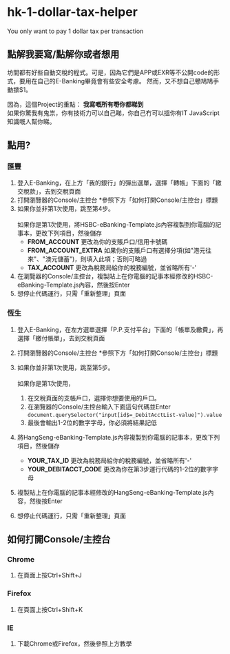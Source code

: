 # hk-1-dollar-tax-helper
You only want to pay 1 dollar tax per transaction

## 點解我要寫/點解你或者想用

坊間都有好些自動交稅的程式。可是，因為它們是APP或EXR等不公開code的形式，要用在自己的E-Banking畢竟會有些安全考慮。
然而，又不想自己戇鳩鳩手動撳$1。

因為，這個Project的重點：
**我寫嘅所有嘢你都睇到**<br>
如果你驚我有鬼祟，你有技術力可以自己睇，你自己冇可以搵你有IT JavaScript知識嘅人幫你睇。

## 點用?

### 匯豐
1. 登入E-Banking，在上方「我的銀行」的彈出選單，選擇「轉帳」下面的「繳交稅款」，去到交稅頁面
2. 打開瀏覽器的Console/主控台 *參照下方「如何打開Console/主控台」標題
3. 如果你並非第1次使用，跳至第4步。<br><br>
如果你是第1次使用，將HSBC-eBanking-Template.js內容複製到你電腦的記事本，更改下列項目，然後儲存
    - __FROM_ACCOUNT__ 更改為你的支賬戶口/信用卡號碼
    - __FROM_ACCOUNT_EXTRA__ 如果你的支賬戶口有選擇分項(如"港元往來"、"澳元儲蓄")，則填入此項；否則可略過
    - __TAX_ACCOUNT__ 更改為稅務局給你的稅務編號，並省略所有'-'
4. 在瀏覽器的Console/主控台，複製貼上在你電腦的記事本經修改的HSBC-eBanking-Template.js內容，然後按Enter
5. 想停止代碼運行，只需「重新整理」頁面

### 恆生
1. 登入E-Banking，在左方選單選擇「P.P.支付平台」下面的「帳單及繳費」，再選擇「繳付帳單」，去到交稅頁面
2. 打開瀏覽器的Console/主控台 *參照下方「如何打開Console/主控台」標題
3. 如果你並非第1次使用，跳至第5步。<br><br>
如果你是第1次使用，
    1. 在交稅頁面的支帳戶口，選擇你想要使用的戶口。
    2. 在瀏覽器的Console/主控台輸入下面這句代碼並Enter<br>
```document.querySelector("input[id$=_DebitAcctList-value]").value```<br>
    3. 最後會輸出1-2位的數字字母，你必須將結果記低

4. 將HangSeng-eBanking-Template.js內容複製到你電腦的記事本，更改下列項目，然後儲存
    - __YOUR_TAX_ID__ 更改為稅務局給你的稅務編號，並省略所有'-'
    - __YOUR_DEBITACCT_CODE__ 更改為你在第3步運行代碼的1-2位的數字字母
5. 複製貼上在你電腦的記事本經修改的HangSeng-eBanking-Template.js內容，然後按Enter
6. 想停止代碼運行，只需「重新整理」頁面

## 如何打開Console/主控台
### Chrome
1. 在頁面上按Ctrl+Shift+J

### Firefox
1. 在頁面上按Ctrl+Shift+K

### IE
1. 下載Chrome或Firefox，然後參照上方教學
